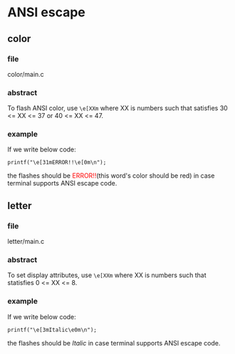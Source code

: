 # ANSI escape

## color

### file

color/main.c

### abstract

To flash ANSI color, use `\e[XXm` where XX is numbers such that
satisfies 30 <= XX <= 37 or 40 <= XX <= 47.

### example

If we write below code:

```
printf("\e[31mERROR!!\e[0m\n");
```

the flashes should be <font color="Red">ERROR!!</font>(this word's color should be red) in case
terminal supports ANSI escape code.

## letter

### file

letter/main.c

### abstract

To set display attributes, use `\e[XXm` where XX is numbers such that
statisfies 0 <= XX <= 8.

### example

If we write below code:

```
printf("\e[3mItalic\e0m\n");
```

the flashes should be *Italic* in case
terminal supports ANSI escape code.
